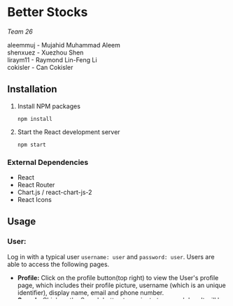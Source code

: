 
# Better Stocks

*Team 26*

aleemmuj - Mujahid Muhammad Aleem  
shenxuez - Xuezhou Shen  
liraym11 - Raymond Lin-Feng Li  
cokisler - Can Cokisler


## Installation

1.  Install NPM packages
   
    ```
    npm install
    ```

1.  Start the React development server

    ```
    npm start
    ```

### External Dependencies

*   React
*   React Router
*   Chart.js / react-chart-js-2
*   React Icons

## Usage

### User:

Log in with a typical user `username: user` and `password: user`. Users are able to access the following pages.

+ **Profile:** Click on the profile button(top right) to view the User's profile page, which includes their profile picture, username (which is an unique identifier), display name, email and phone number. 
+ **Search:** Chick on the Search button to navigate to a seach bar. It will be implemented with a Yahoo API in phase 2. 
+ **Trending:** Click on the Trending button to view the top 5 stocks that are rated by users. Click on the stock "AAPL" to view the information of this stock. Note that other stocks does not link to a stock page.
+ **Top Stocks:**  Click on the Top Stocks button to view the top 5 stocks that have the highst return rate by this month. Click on the stock "AAPL" to view the information of this stock. Note that other stocks does not link to a stock page.
+ **Stock** In the Stock page, it shows the trending of the stock (for now there is only some mock data) and some critical summary data. Users can choose to view the trending in 1 day, 1 week, 1 month, 3 months, 6 months, 1 year. There is also a summary of user rating of this stock. Click on the Review History button to view the Reviews and detailed statistics of this stock.
+ **Review** In the Review page, click on the Write Comment button to write a new comment and click on the Submit button to submit the comment. A new comment should be added in the Review section. There is a detailed summary of the user ratings.

### Admin:

Log in with a typical admin user  `username: admin` and `password: admin`. Admins are able to access all pages that users can access. Admins can also access the Admin Page.

+ **Admin:** Admins can view the information of all users and users in the blacklist. By clicking on the Add to Blacklist button, Admins can one user to the blacklist. By clicking on the Remove button, Admins can remove one user from the blacklist. Admins can also edit the user information.